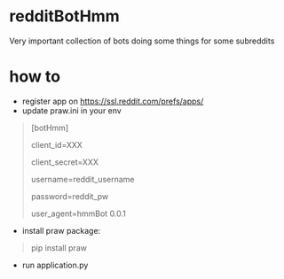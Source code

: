 # redditBotHmm
Very important collection of bots doing some things for some subreddits

# how to
- register app on https://ssl.reddit.com/prefs/apps/
- update praw.ini in your env
>[botHmm]
> 
> client_id=XXX
> 
> client_secret=XXX
> 
> username=reddit_username
> 
> password=reddit_pw
> 
> user_agent=hmmBot 0.0.1

- install praw package: 
> pip install praw
- run application.py